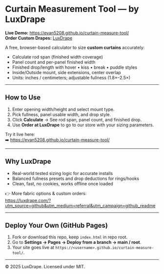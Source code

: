 # Curtain Measurement Tool — by LuxDrape

**Live Demo:** https://evan5208.github.io/curtain-measure-tool/  
**Order Custom Drapes:** [LuxDrape](https://luxdrape.com/?utm_source=github&utm_medium=referral&utm_campaign=github_readme)

A free, browser-based calculator to size **custom curtains** accurately:

- Calculate rod span (finished width coverage)  
- Panel count and per-panel finished width  
- Finished drop/length with hover • kiss • break • puddle styles  
- Inside/Outside mount, side extensions, center overlap  
- Units: inches / centimeters; adjustable fullness (1.8×–2.5×)

---

## How to Use
1. Enter opening width/height and select mount type.  
2. Pick fullness, panel usable width, and drop style.  
3. Click **Calculate** → See rod span, panel count, and finished drop.  
4. Use **Order at LuxDrape** to go to our store with your sizing parameters.  

Try it live here:  
➡️ https://evan5208.github.io/curtain-measure-tool/

---

## Why LuxDrape
- Real-world tested sizing logic for accurate installs  
- Balanced fullness presets and drop deductions for rings/hooks  
- Clean, fast, no cookies, works offline once loaded  

👉 More fabric options & custom orders:  
https://luxdrape.com/?utm_source=github&utm_medium=referral&utm_campaign=github_readme

---

## Deploy Your Own (GitHub Pages)
1. Fork or download this repo, keep `index.html` in repo root.  
2. Go to **Settings → Pages → Deploy from a branch → main / root**.  
3. Your site goes live at `https://<username>.github.io/curtain-measure-tool/`.

---

© 2025 LuxDrape. Licensed under MIT.
